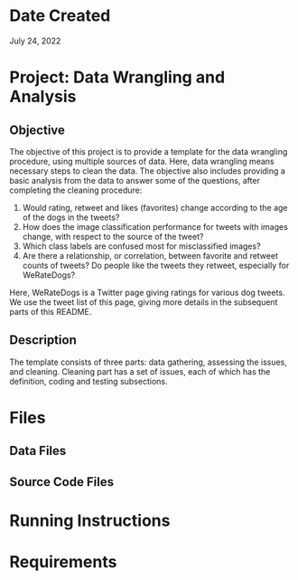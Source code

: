 # Date Created

July 24, 2022

# Project: Data Wrangling and Analysis

## Objective

The objective of this project is to provide a template for the data wrangling procedure, using multiple sources of data. Here, data wrangling means necessary steps to clean the data. The objective also includes providing a basic analysis from the data to answer some of the questions, after completing the cleaning procedure:

  1.  Would rating, retweet and likes (favorites) change according to the age of the dogs in
  the tweets?
  2. How does the image classification performance for tweets with images change, with
  respect to the source of the tweet?
  3. Which class labels are confused most for misclassified images?
  4. Are there a relationship, or correlation, between favorite and retweet counts of tweets? Do people like the tweets they retweet, especially for WeRateDogs?

Here, WeRateDogs is a Twitter page giving ratings for various dog tweets. We use the tweet list of this page, giving more details in the subsequent parts of this README.

## Description

The template consists of three parts: data gathering, assessing the issues, and cleaning. Cleaning part has a set of issues, each of which has the definition, coding and testing subsections.

# Files

## Data Files

## Source Code Files

# Running Instructions

# Requirements
